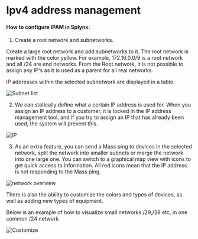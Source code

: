 Ipv4 address management
====================

#### How to configure IPAM in Splynx:

1. Create a root network and subnetworks.

  Create a large root network and add subnetworks to it. The root network is marked with the color yellow. For example, 172.16.0.0/9 is a root network and all /24 are end networks. From the Root network, it is not possible to assign any IP's as it is used as a parent for all real networks.

  IP addresses within the selected subnetwork are displayed in a table:

  ![Subnet list](subnet_list.png)


2. We can statically define what a certain IP address is used for. When you assign an IP address to a customer, it is locked in the IP address management tool, and if you try to assign an IP that has already been used, the system will prevent this.

  ![IP](ip.png)


3. As an extra feature, you can send a Mass ping to devices in the selected network, split the network into smaller subnets or merge the network into one large one. You can switch to a graphical map view with icons to get quick access to information. All red icons mean that the IP address is not responding to the Mass ping.

  ![network overview](net_overview.png)


There is also the ability to customize the colors and types of devices, as well as adding new types of equipment.

Below is an example of how to visualize small networks /29,/28 etc, in one common /24 network

![Customize](customize.png)

